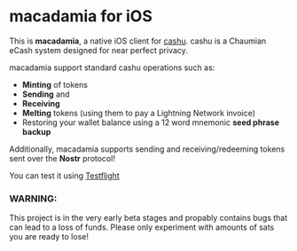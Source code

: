 # macadamia for iOS

This is __macadamia__, a native iOS client for [cashu](https://github.com/cashubtc).
cashu is a Chaumian eCash system designed for near perfect privacy.

macadamia support standard cashu operations such as:
- __Minting__ of tokens
- __Sending__ and 
- __Receiving__
- __Melting__ tokens (using them to pay a Lightning Network invoice) 
- Restoring your wallet balance using a 12 word mnemonic __seed phrase backup__

Additionally, macadamia supports sending and receiving/redeeming tokens sent over the __Nostr__ protocol!

You can test it using [Testflight](https://testflight.apple.com/join/FteRYrAZ)

### WARNING: 
This project is in the very early beta stages and propably contains bugs that can lead to a loss of funds. Please only experiment with amounts of sats you are ready to lose!

